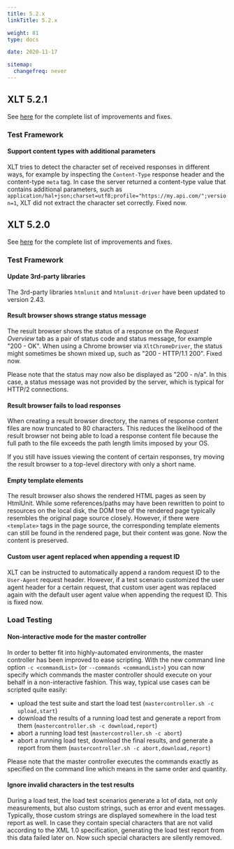 ```yaml
---
title: 5.2.x
linkTitle: 5.2.x

weight: 81
type: docs

date: 2020-11-17

sitemap:
  changefreq: never
---
```


## XLT 5.2.1

See [here](https://github.com/Xceptance/XLT/milestone/7?closed=1) for the complete list of improvements and fixes.

### Test Framework

#### Support content types with additional parameters

XLT tries to detect the character set of received responses in different ways, for example by inspecting the `Content-Type` response header and the content-type `meta` tag. In case the server returned a content-type value that contains additional parameters, such as `application/hal+json;charset=utf8;profile="https://my.api.com/";version=1`, XLT did not extract the character set correctly. Fixed now.



## XLT 5.2.0

See [here](https://github.com/Xceptance/XLT/milestone/6?closed=1) for the complete list of improvements and fixes.

### Test Framework

#### Update 3rd-party libraries

The 3rd-party libraries `htmlunit` and `htmlunit-driver` have been updated to version 2.43.

#### Result browser shows strange status message

The result browser shows the status of a response on the _Request Overview_ tab as a pair of status code and status message, for example "200 - OK". When using a Chrome browser via `XltChromeDriver`, the status might sometimes be shown mixed up, such as "200 - HTTP/1.1 200". Fixed now.

Please note that the status may now also be displayed as "200 - n/a". In this case, a status message was not provided by the server, which is typical for HTTP/2 connections.

#### Result browser fails to load responses

When creating a result browser directory, the names of response content files are now truncated to 80 characters. This reduces the likelihood of the result browser not being able to load a response content file because the full path to the file exceeds the path length limits imposed by your OS.

If you still have issues viewing the content of certain responses, try moving the result browser to a top-level directory with only a short name.

#### Empty template elements

The result browser also shows the rendered HTML pages as seen by HtmlUnit. While some references/paths may have been rewritten to point to resources on the local disk, the DOM tree of the rendered page typically resembles the original page source closely. However, if there were `<template>` tags in the page source, the corresponding template elements can still be found in the rendered page, but their content was gone. Now the content is preserved.
 
#### Custom user agent replaced when appending a request ID

XLT can be instructed to automatically append a random request ID to the `User-Agent` request header. However, if a test scenario customized the user agent header for a certain request, that custom user agent was replaced again with the default user agent value when appending the request ID. This is fixed now.


### Load Testing

#### Non-interactive mode for the master controller

In order to better fit into highly-automated environments, the master controller has been improved to ease scripting. With the new command line option `-c <commandList>` (or `--commands <commandList>`) you can now specify which commands the master controller should execute on your behalf in a non-interactive fashion. This way, typical use cases can be scripted quite easily:

* upload the test suite and start the load test (`mastercontroller.sh -c upload,start`)
* download the results of a running load test and generate a report from them (`mastercontroller.sh -c download,report`)
* abort a running load test (`mastercontroller.sh -c abort`)
* abort a running load test, download the final results, and generate a report from them (`mastercontroller.sh -c abort,download,report`)

Please note that the master controller executes the commands exactly as specified on the command line which means in the same order and quantity.

#### Ignore invalid characters in the test results

During a load test, the load test scenarios generate a lot of data, not only measurements, but also custom strings, such as error and event messages. Typically, those custom strings are displayed somewhere in the load test report as well. In case they contain special characters that are not valid according to the XML 1.0 specification, generating the load test report from this data failed later on. Now such special characters are silently removed.